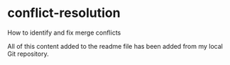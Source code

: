 # conflict-resolution
How to identify and fix merge conflicts


All of this content added to the readme file has been added from my local Git repository.